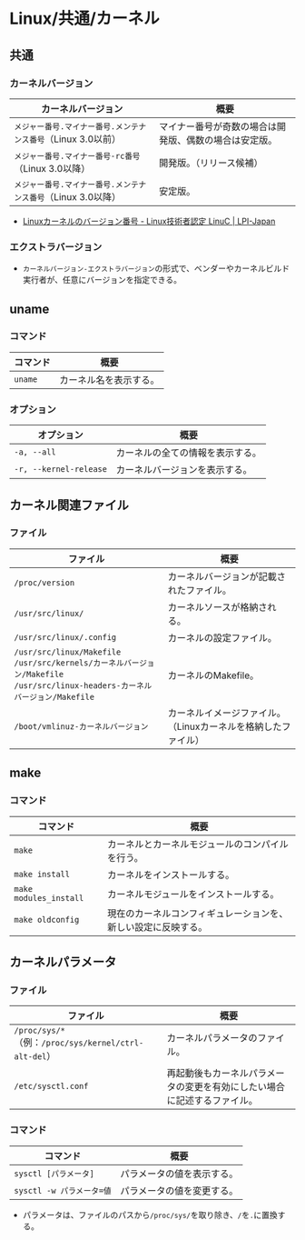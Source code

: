 # Linux/共通/カーネル

## 共通

### カーネルバージョン

| カーネルバージョン                                           | 概要                                                   |
| ------------------------------------------------------------ | ------------------------------------------------------ |
| `メジャー番号.マイナー番号.メンテナンス番号`（Linux 3.0以前） | マイナー番号が奇数の場合は開発版、偶数の場合は安定版。 |
| `メジャー番号.マイナー番号-rc番号`（Linux 3.0以降）          | 開発版。（リリース候補）                               |
| `メジャー番号.マイナー番号.メンテナンス番号`（Linux 3.0以降） | 安定版。                                               |

- [Linuxカーネルのバージョン番号 - Linux技術者認定 LinuC | LPI-Japan](https://linuc.org/study/knowledge/551/)

### エクストラバージョン

- `カーネルバージョン-エクストラバージョン`の形式で、ベンダーやカーネルビルド実行者が、任意にバージョンを指定できる。

## uname

### コマンド

| コマンド | 概要                   |
| -------- | ---------------------- |
| `uname`  | カーネル名を表示する。 |

### オプション

| オプション             | 概要                             |
| ---------------------- | -------------------------------- |
| `-a, --all`            | カーネルの全ての情報を表示する。 |
| `-r, --kernel-release` | カーネルバージョンを表示する。   |

## カーネル関連ファイル

### ファイル

| ファイル                                                     | 概要                                                         |
| ------------------------------------------------------------ | ------------------------------------------------------------ |
| `/proc/version`                                              | カーネルバージョンが記載されたファイル。                     |
| `/usr/src/linux/`                                            | カーネルソースが格納される。                                 |
| `/usr/src/linux/.config`                                     | カーネルの設定ファイル。                                     |
| `/usr/src/linux/Makefile`<br />`/usr/src/kernels/カーネルバージョン/Makefile`<br />`/usr/src/linux-headers-カーネルバージョン/Makefile` | カーネルのMakefile。                                         |
| `/boot/vmlinuz-カーネルバージョン`                           | カーネルイメージファイル。（Linuxカーネルを格納したファイル） |

## make

### コマンド

| コマンド               | 概要                                                         |
| ---------------------- | ------------------------------------------------------------ |
| `make`                 | カーネルとカーネルモジュールのコンパイルを行う。             |
| `make install`         | カーネルをインストールする。                                 |
| `make modules_install` | カーネルモジュールをインストールする。                       |
| `make oldconfig`       | 現在のカーネルコンフィギュレーションを、新しい設定に反映する。 |

## カーネルパラメータ

### ファイル

| ファイル                                                   | 概要                                                         |
| ---------------------------------------------------------- | ------------------------------------------------------------ |
| `/proc/sys/*`<br />（例：`/proc/sys/kernel/ctrl-alt-del`） | カーネルパラメータのファイル。                               |
| `/etc/sysctl.conf`                                         | 再起動後もカーネルパラメータの変更を有効にしたい場合に記述するファイル。 |

### コマンド

| コマンド                  | 概要                       |
| ------------------------- | -------------------------- |
| `sysctl [パラメータ]`     | パラメータの値を表示する。 |
| `sysctl -w パラメータ=値` | パラメータの値を変更する。 |

- パラメータは、ファイルのパスから`/proc/sys/`を取り除き、`/`を`.`に置換する。
